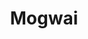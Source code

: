 ---
title: "Mogwai"
summary: "Mogwai are a Scottish post-rock band, formed in 1995 in Glasgow. The band consists of Stuart Braithwaite , Barry Burns , Dominic Aitchison , and Martin Bulloch . Mogwai typically compose lengthy guitar-based instrumental pieces that feature dynamic contrast, melodic bass guitar lines, and heavy use of distortion and effects.
The band were for several years signed to Glasgow label Chemikal Underground, and have been distributed by different labels such as Matador in the US and Play It Again Sam in the UK, but now use their own label Rock Action Records in the UK, and Temporary Residence Ltd. in North America.
Mogwai's tenth album, As the Love Continues, reached No. 1 in the UK Albums Chart on 26 February 2021."
slug: "mogwai"
image: "mogwai.jpg"
apple_music_artist_url: "https://music.apple.com/gb/artist/mogwai/2989748"
wikipedia_url: "https://en.wikipedia.org/wiki/Mogwai"
---